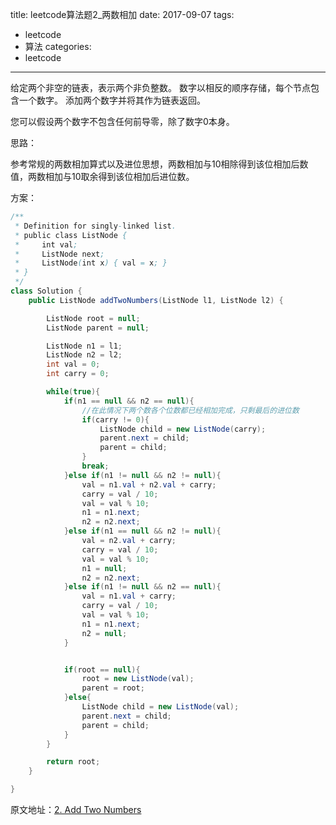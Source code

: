 title: leetcode算法题2_两数相加
date: 2017-09-07
tags:
 - leetcode
 - 算法
categories:
 - leetcode

---

给定两个非空的链表，表示两个非负整数。 数字以相反的顺序存储，每个节点包含一个数字。 添加两个数字并将其作为链表返回。

您可以假设两个数字不包含任何前导零，除了数字0本身。

<!-- more -->

思路：

参考常规的两数相加算式以及进位思想，两数相加与10相除得到该位相加后数值，两数相加与10取余得到该位相加后进位数。

方案：

```java
/**
 * Definition for singly-linked list.
 * public class ListNode {
 *     int val;
 *     ListNode next;
 *     ListNode(int x) { val = x; }
 * }
 */
class Solution {
    public ListNode addTwoNumbers(ListNode l1, ListNode l2) {

        ListNode root = null;
        ListNode parent = null;

        ListNode n1 = l1;
        ListNode n2 = l2;
        int val = 0;
        int carry = 0;

        while(true){
            if(n1 == null && n2 == null){
            	//在此情况下两个数各个位数都已经相加完成，只剩最后的进位数
                if(carry != 0){
                    ListNode child = new ListNode(carry);
                    parent.next = child;
                    parent = child;
                }
                break;
            }else if(n1 != null && n2 != null){
                val = n1.val + n2.val + carry;
                carry = val / 10;
                val = val % 10;
                n1 = n1.next;
                n2 = n2.next;
            }else if(n1 == null && n2 != null){
                val = n2.val + carry;
                carry = val / 10;
                val = val % 10;
                n1 = null;
                n2 = n2.next;
            }else if(n1 != null && n2 == null){
                val = n1.val + carry;
                carry = val / 10;
                val = val % 10;
                n1 = n1.next;
                n2 = null;
            }


            if(root == null){
                root = new ListNode(val);
                parent = root;
            }else{
                ListNode child = new ListNode(val);
                parent.next = child;
                parent = child;
            }
        }

        return root;
    }

}

```

原文地址：[2. Add Two Numbers](https://leetcode.com/problems/add-two-numbers/description/)
